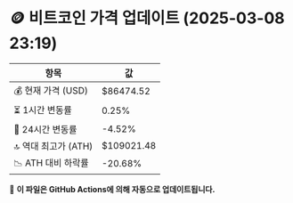 # 🪙 비트코인 가격 업데이트 (2025-03-08 23:19)

| 항목                | 값 |
|--------------------|----------------|
| 💰 현재 가격 (USD) | $86474.52 |
| ⏳ 1시간 변동률    | 0.25% |
| 📆 24시간 변동률   | -4.52% |
| 🔝 역대 최고가 (ATH) | $109021.48 |
| 📉 ATH 대비 하락률 | -20.68% |

🔄 **이 파일은 GitHub Actions에 의해 자동으로 업데이트됩니다.**
